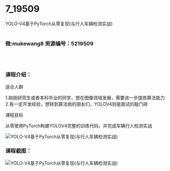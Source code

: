 # 7_19509
YOLO-V4基于PyTorch从零复现(与行人车辆检测实战)
<br/></br>
<h3>微:mukewang8 资源编号：5219509</h3>
<br/></br>
<h3>课程介绍：</h3>
<p>适合人群</p>
<p>1.刚刚研究生或者本科毕业的同学，想在图像领域发展，需要进一步提炼算法能力 2.有一定开发经验，想转到算法岗的朋友们，YOLOV4则是面试的敲门砖</p>
<p>课程目标</p>
<p>从零使用PyTorch构建YOLOV4完整的训练代码，并完成车辆行人检测实战</p>
<p><img src="https://www.ko996.com/wp-content/uploads/img/2021/04/1-46-300x163.png" alt="YOLO-V4基于PyTorch从零复现(与行人车辆检测实战)"></p>
<div class="info-desc">
<h3>课程截图：</h3>
<p><img src="https://www.ko996.com/wp-content/uploads/img/2021/04/2-46.png" alt="YOLO-V4基于PyTorch从零复现(与行人车辆检测实战)"></p>


			
</div>
